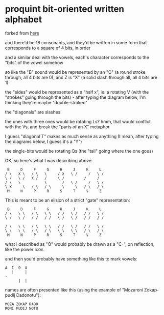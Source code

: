 # proquint bit-oriented written alphabet

forked from [here](bbe3dbf8-85f3-4a7c-adf5-3a6544d803ad.md )

and there'd be 16 consonants, and they'd be written in some form that corresponds to a square of 4 bits, in order

and a similar deal with the vowels, each's character corresponds to the "bits" of the vowel somehow

so like the "B" sound would be represented by an "O" (a round stroke through, all 4 bits are 0), and Z is "X" (a solid slash through all, all 4 bits are 1)

the "sides" would be represented as a "half x", ie. a rotating V (with the "strokes" going through the bits) - after typing the diagram below, I'm thinking they're maybe "double-stroked"

the "diagonals" are slashes

the ones with three ones would be rotating Ls? hmm, that would conflict with the Vs, and break the "parts of an X" metaphor

I guess "diagonal T" makes as much sense as anything (I mean, after typing the diagrams below, I guess it's a "Y")

the single-bits would be rotating Qs (the "tail" going where the one goes)

OK, so here's what I was describing above:

```
 B     D     F     G     H     J     K     L
/ \   X \   / \   \     / X   \ /     /   \ /
\ /   \ /   X /   /     \ /         /     /
/ \   \           \       /   \ /     /   \ /
\ X     \   / \   / \     \     \   / \   / \
 M     N     P     R     S     T     V     Z
```

This is meant to be an elision of a strict "gate" representation:

```
 B     D     F     G     H     J     K     L
/ \   \ \   / \   \ \   / /   \ /   / /   \ /
\ /   \ /   / /   / /   \ /   \ /   / /   / /

/ \   \ \   / \   \ \   / /   \ /   / /   \ /
\ \   \ \   / \   / \   \ \   \ \   / \   / \
 M     N     P     R     S     T     V     Z
```

what I described as "Q" would probably be drawn as a "C-", on reflection, like the power icon.

and then you'd probably have something like this to mark vowels:

```
A  I  O  U
   |     |
-
      |  |
```

names are often presented like this (using the example of "Mozaroni Zokap-pudij Dadonotu"):

```
MOZA ZOKAP DADO
RONI PUDIJ NOTU
```

